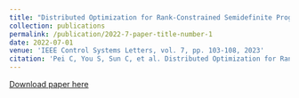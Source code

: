```yaml
---
title: "Distributed Optimization for Rank-Constrained Semidefinite Programs"
collection: publications
permalink: /publication/2022-7-paper-title-number-1
date: 2022-07-01
venue: 'IEEE Control Systems Letters, vol. 7, pp. 103-108, 2023'
citation: 'Pei C, You S, Sun C, et al. Distributed Optimization for Rank-Constrained Semidefinite Programs[J]. IEEE Control Systems Letters, 2022, 7: 103-108.'
---
```

[Download paper here](http://ChaoyingPei.github.io/files/distributed.pdf)
